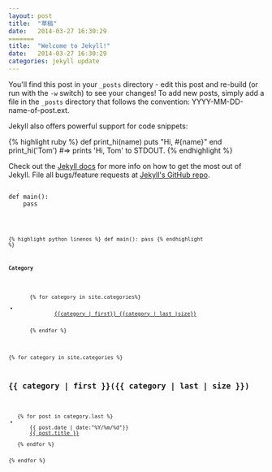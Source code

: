 ```yaml
---
layout: post
title:  "草稿"
date:   2014-03-27 16:30:29
=======
title:  "Welcome to Jekyll!"
date:   2014-03-27 16:30:29
categories: jekyll update
---
```


You'll find this post in your `_posts` directory - edit this post and re-build (or run with the `-w` switch) to see your changes!
To add new posts, simply add a file in the `_posts` directory that follows the convention: YYYY-MM-DD-name-of-post.ext.

Jekyll also offers powerful support for code snippets:

{% highlight ruby %}
def print_hi(name)
  puts "Hi, #{name}"
end
print_hi('Tom')
#=> prints 'Hi, Tom' to STDOUT.
{% endhighlight %}

Check out the [Jekyll docs][jekyll] for more info on how to get the most out of Jekyll. File all bugs/feature requests at [Jekyll's GitHub repo][jekyll-gh].

[jekyll-gh]: https://github.com/mojombo/jekyll
[jekyll]:    http://jekyllrb.com

<pre>
<code class="python">
def main():
    pass
<code>
</pre>

{% highlight python linenos %}
def main():
    pass
{% endhighlight %}

<h4>Category</h4>
<ul>
    {% for category in site.categories%}
        <li>
            <a href="/categories/{{category | first}}" title="view all posts">{{category | first}} {{category | last |size}}</a>
        </li>
    {% endfor %}
</ul>


{% for category in site.categories %}
<h2>{{ category | first }}(<span>{{ category | last | size }}</span>)</h2>
<ul class="arc-list">
{% for post in category.last %}
<li>
    {{ post.date | date:"%Y/%m/%d"}}
    <a href="{{site.baseurl}}/{{ post.url }}">{{ post.title }}</a>
</li>
{% endfor %}
</ul>
{% endfor %}


